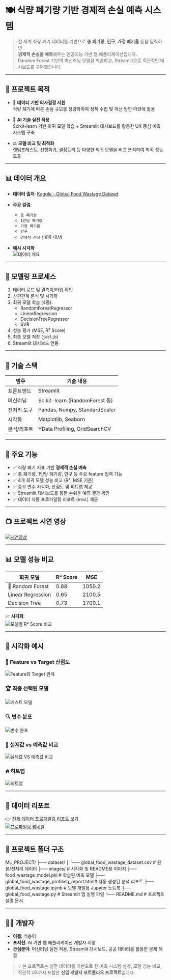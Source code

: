 # 🍽️ 식량 폐기량 기반 경제적 손실 예측 시스템

> 전 세계 식량 폐기 데이터를 기반으로 **총 폐기량, 인구, 가정 폐기율** 등을 입력하면  
> **경제적 손실을 예측**해주는 인공지능 기반 웹 애플리케이션입니다.  
> Random Forest 기반의 머신러닝 모델을 학습하고, Streamlit으로 직관적인 대시보드를 구현했습니다.

---

## 🎯 프로젝트 목적

- 📌 **데이터 기반 의사결정 지원**  
  식량 폐기에 따른 손실 규모를 정량화하여 정책 수립 및 개선 방안 마련에 활용

- 🤖 **AI 기술 실전 적용**  
  Scikit-learn 기반 회귀 모델 학습 + Streamlit 대시보드를 활용한 UX 중심 예측 시스템 구축

- ⚖️ **모델 비교 및 최적화**  
  랜덤포레스트, 선형회귀, 결정트리 등 다양한 회귀 모델을 비교 분석하여 최적 성능 도출

---

## 📊 데이터 개요

- **데이터 출처**: [Kaggle - Global Food Wastage Dataset](https://www.kaggle.com/datasets/atharvasoundankar/global-food-wastage-dataset-2018-2024)

- **주요 컬럼**:
  - `총 폐기량`
  - `1인당 폐기량`
  - `가정 폐기율`
  - `인구`
  - `경제적 손실` *(예측 대상)*

- **예시 시각화**  
  ![데이터 개요](images/data_sum.png)

---

## 🧠 모델링 프로세스

1. 데이터 로드 및 결측치/타입 확인  
2. 상관관계 분석 및 시각화
3. 회귀 모델 학습 (4종):
   - RandomForestRegressor
   - LinearRegression
   - DecisionTreeRegressor
   - SVR
4. 성능 평가 (MSE, R² Score)
5. 최종 모델 저장 (`joblib`)
6. Streamlit 대시보드 연동

---

## 🔧 기술 스택

| 범주         | 기술 내용 |
|--------------|-----------|
| 프론트엔드   | Streamlit |
| 머신러닝     | Scikit-learn (RandomForest 등) |
| 전처리 도구  | Pandas, Numpy, StandardScaler |
| 시각화       | Matplotlib, Seaborn |
| 분석/리포트  | YData Profiling, GridSearchCV |

---

## 📂 주요 기능

- ✅ 식량 폐기 지표 기반 **경제적 손실 예측**
- ✅ 총 폐기량, 1인당 폐기량, 인구 등 주요 feature 입력 가능
- ✅ 4개 회귀 모델 성능 비교 (R², MSE 기준)
- ✅ 중요 변수 시각화, 산점도 및 히트맵 제공
- ✅ Streamlit 대시보드를 통한 손쉬운 예측 결과 확인
- ✅ 데이터 자동 프로파일링 리포트 (`html`) 제공

---

## 📺 프로젝트 시연 영상

[![시연영상](images/youtubesum.png)](https://youtu.be/GP2rJecGfAY)

---

## 📊 모델 성능 비교

| 회귀 모델            | R² Score | MSE     |
|----------------------|----------|---------|
| 🌟 Random Forest     | 0.88     | 1050.2  |
| Linear Regression    | 0.65     | 2100.5  |
| Decision Tree        | 0.73     | 1700.1  |

📈 **시각화**:  
![모델별 R² Score 비교](images/models_R2_Score.png)

---

## 📌 시각화 예시

### 🎯 Feature vs Target 산점도
![Feature와 Target 관계](images/feature_target_plot.png)

### 🏆 최종 선택된 모델
![베스트 모델](images/best_model.png)

### 🔍 변수 분포
![변수 분포](images/feature_distribution.png)

### 🧮 실제값 vs 예측값 비교
![실제값 VS 예측값 비교](images/prediction_vs_actual.png)

### 🔥 히트맵
![히트맵](images/heatmap.png)

---

## 📑 데이터 리포트

👉 [전체 데이터 프로파일링 리포트 보기](http://127.0.0.1:5500/global_food_wastage_profiling_report.html)  
[![프로파일링 썸네일](images/report.png)](#)

---

## 📁 프로젝트 폴더 구조

ML_PROJECT/
├── dataset/
│ └── global_food_wastage_dataset.csv # 원본/전처리 데이터
├── images/ # 시각화 및 README용 이미지
├── food_wastage_model.pkl # 학습된 예측 모델
├── global_food_wastage_profiling_report.html# 자동 생성된 분석 리포트
├── global_food_wastage.ipynb # 모델 개발용 Jupyter 노트북
├── global_food_wastage.py # Streamlit 앱 실행 파일
└── README.md # 프로젝트 설명 문서

---

## 👩‍💻 개발자

- **이름**: 석송이
- **포지션**: AI 기반 웹 애플리케이션 개발자 지망
- **관심분야**: 머신러닝 실전 적용, Streamlit 대시보드, 공공 데이터를 활용한 문제 해결

> 💡 본 프로젝트는 실전 데이터를 기반으로 한 예측 시스템 설계, 모델 성능 비교, 직관적 UX까지 포함한 **신입 개발자 포트폴리오 프로젝트**입니다.
